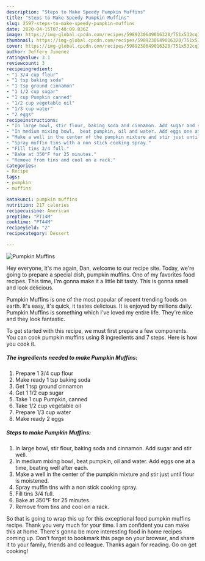 ```yaml
---
description: "Steps to Make Speedy Pumpkin Muffins"
title: "Steps to Make Speedy Pumpkin Muffins"
slug: 2597-steps-to-make-speedy-pumpkin-muffins
date: 2020-04-15T07:40:09.836Z
image: https://img-global.cpcdn.com/recipes/5989230649016320/751x532cq70/pumpkin-muffins-recipe-main-photo.jpg
thumbnail: https://img-global.cpcdn.com/recipes/5989230649016320/751x532cq70/pumpkin-muffins-recipe-main-photo.jpg
cover: https://img-global.cpcdn.com/recipes/5989230649016320/751x532cq70/pumpkin-muffins-recipe-main-photo.jpg
author: Jeffery Jimenez
ratingvalue: 3.1
reviewcount: 3
recipeingredient:
- "1 3/4 cup flour"
- "1 tsp baking soda"
- "1 tsp ground cinnamon"
- "1 1/2 cup sugar"
- "1 cup Pumpkin canned"
- "1/2 cup vegetable oil"
- "1/3 cup water"
- "2 eggs"
recipeinstructions:
- "In large bowl, stir flour, baking soda and cinnamon. Add sugar and stir well."
- "In medium mixing bowl,  beat pumpkin, oil and water. Add eggs one at a time, beating well after each."
- "Make a well in the center of the pumpkin mixture and stir just until flour is moistened."
- "Spray muffin tins with a non stick cooking spray."
- "Fill tins 3/4 full."
- "Bake at 350°F for 25 minutes."
- "Remove from tins and cool on a rack."
categories:
- Recipe
tags:
- pumpkin
- muffins

katakunci: pumpkin muffins 
nutrition: 217 calories
recipecuisine: American
preptime: "PT14M"
cooktime: "PT44M"
recipeyield: "2"
recipecategory: Dessert

---
```



![Pumpkin Muffins](https://img-global.cpcdn.com/recipes/5989230649016320/751x532cq70/pumpkin-muffins-recipe-main-photo.jpg)

Hey everyone, it's me again, Dan, welcome to our recipe site. Today, we're going to prepare a special dish, pumpkin muffins. One of my favorites food recipes. This time, I'm gonna make it a little bit tasty. This is gonna smell and look delicious.

Pumpkin Muffins is one of the most popular of recent trending foods on earth. It's easy, it's quick, it tastes delicious. It is enjoyed by millions daily. Pumpkin Muffins is something which I've loved my entire life. They're nice and they look fantastic.




To get started with this recipe, we must first prepare a few components. You can cook pumpkin muffins using 8 ingredients and 7 steps. Here is how you cook it.

<!--inarticleads1-->

##### The ingredients needed to make Pumpkin Muffins:

1. Prepare 1 3/4 cup flour
1. Make ready 1 tsp baking soda
1. Get 1 tsp ground cinnamon
1. Get 1 1/2 cup sugar
1. Take 1 cup Pumpkin, canned
1. Take 1/2 cup vegetable oil
1. Prepare 1/3 cup water
1. Make ready 2 eggs




<!--inarticleads2-->

##### Steps to make Pumpkin Muffins:

1. In large bowl, stir flour, baking soda and cinnamon. Add sugar and stir well.
1. In medium mixing bowl,  beat pumpkin, oil and water. Add eggs one at a time, beating well after each.
1. Make a well in the center of the pumpkin mixture and stir just until flour is moistened.
1. Spray muffin tins with a non stick cooking spray.
1. Fill tins 3/4 full.
1. Bake at 350°F for 25 minutes.
1. Remove from tins and cool on a rack.




So that is going to wrap this up for this exceptional food pumpkin muffins recipe. Thank you very much for your time. I am confident you can make this at home. There's gonna be more interesting food in home recipes coming up. Don't forget to bookmark this page on your browser, and share it to your family, friends and colleague. Thanks again for reading. Go on get cooking!
